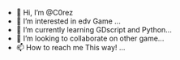 - 👋 Hi, I’m @C0rez
- 👀 I’m interested in edv Game ...
- 🌱 I’m currently learning GDscript and Python...
- 💞️ I’m looking to collaborate on other game...
- 📫 How to reach me This way! ...

<!---
C0rez/C0rez is a ✨ special ✨ repository because its `README.md` (this file) appears on your GitHub profile.
You can click the Preview link to take a look at your changes.
--->
